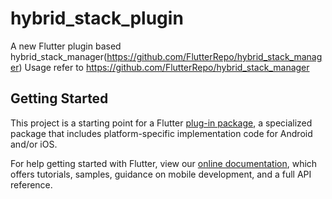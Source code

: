 # hybrid_stack_plugin

A new Flutter plugin based hybrid_stack_manager(https://github.com/FlutterRepo/hybrid_stack_manager)
Usage refer to https://github.com/FlutterRepo/hybrid_stack_manager

## Getting Started

This project is a starting point for a Flutter
[plug-in package](https://flutter.io/developing-packages/),
a specialized package that includes platform-specific implementation code for
Android and/or iOS.

For help getting started with Flutter, view our 
[online documentation](https://flutter.io/docs), which offers tutorials, 
samples, guidance on mobile development, and a full API reference.
